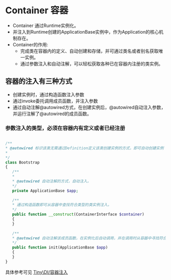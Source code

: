 Container 容器
====

* Container 通过Runtime实例化。
* 并注入到Runtime创建的ApplicationBase实例中，作为Application的核心机制存在。
* Container的作用:
    * 完成类在容器内的定义、自动创建和存储，并可通过类名或者别名获取唯一实例。
    * 通过参数注入和自动注解，可以轻松获取各种已在容器内注册的类实例。

容器的注入有三种方式
----

* 创建实例时，通过构造函数注入参数
* 通过invoke委托调用成员函数，并注入参数
* 通过自动注解@autowired方式，在创建实例后，@autowired自动注入参数，并运行注解了@autowired的成员函数。

### 参数注入的类型，必须在容器内有定义或者已经注册
```php

/**
* @autowired 标识该类无需通过Definition定义该类创建实例的方式，即可自动创建实例
*
*/
class Bootstrap 
{
   /**
   *
   * @autowired 自动注解的方式，自动注入。
   */
   private ApplicationBase $app;
   
   /**
   * 通过构造函数即可从容器中查找符合类型的类实例注入。
   */
   public function __construct(ContainerInterface $container)
   {
   }
   
   /**
   * @autowired 自动注解该成员函数，在实例化后自动调用，并在调用时从容器中寻找符合类型实例注入。
   */
   public function init(ApplicationBase $app)
   {
   }
}
```
具体参考可见 [Tiny\DI/容器注入](https://github.com/tinyphporg/tinyphp-docs/blob/master/docs/lib/di.md)
